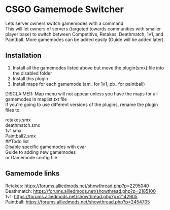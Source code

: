 # CSGO Gamemode Switcher
Lets server owners switch gamemodes with a command  
This will let owners of servers (targeted towards communities with smaller player base) to switch between Competitive, Retakes, Deathmatch, 1v1, and Paintball. More gamemodes can be added easily (Guide will be added later).  
## Installation  
1. Install all the gamemodes listed above but move the plugin(smx) file into the disabled folder
2. Install this plugin
3. Install maps for each gamemode (am_ for 1v1, pb_ for paintball)
  
DISCLAIMER: Map menu will not appear unless you have the maps for all gamemodes in maplist.txt file  
If you're going to use different versions of the plugins, rename the plugin files to:  
  
retakes.smx  
deathmatch.smx  
1v1.smx  
Paintball2.smx  
##Todo list  
Disable specific gamemodes with cvar  
Guide to adding new gamemodes  
or Gamemode config file  
## Gamemode links  
Retakes: https://forums.alliedmods.net/showthread.php?p=2295040  
Deathmatch: https://forums.alliedmods.net/showthread.php?p=2185100  
1v1: https://forums.alliedmods.net/showthread.php?p=2142905  
Paintball: https://forums.alliedmods.net/showthread.php?p=2454705  
